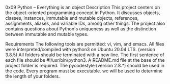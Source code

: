 0x09 Python – Everything is an object Description This project centers on the object-oriented programming concept in Python. It discusses objects, classes, instances, immutable and mutable objects, references, assignments, aliases, and variable IDs, among other things. The project also contains questions about Python's uniqueness as well as the distinction between immutable and mutable types.

Requirements The following tools are permitted: vi, vim, and emacs. All files were interpreted/compiled with python3 on Ubuntu 20.04 LTS. (version 3.8.5) All folders should be terminated with a new line. The first sentence of each file should be #!/usr/bin/python3. A README.md file at the base of the project folder is required. The pycodestyle (version 2.8.*) should be used in the code. Every program must be executable. wc will be used to determine the length of your folders.

